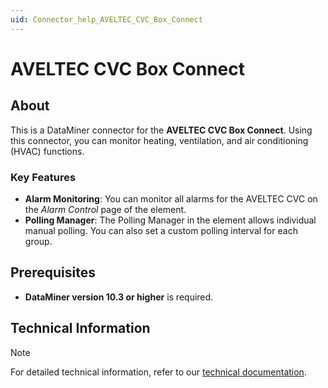 ```yaml
---
uid: Connector_help_AVELTEC_CVC_Box_Connect
---
```


# AVELTEC CVC Box Connect

## About

This is a DataMiner connector for the **AVELTEC CVC Box Connect**. Using this connector, you can monitor heating, ventilation, and air conditioning (HVAC) functions.

### Key Features

- **Alarm Monitoring**: You can monitor all alarms for the AVELTEC CVC on the *Alarm Control* page of the element.
- **Polling Manager**: The Polling Manager in the element allows individual manual polling. You can also set a custom polling interval for each group.

## Prerequisites

- **DataMiner version 10.3 or higher** is required.

## Technical Information

> [!NOTE]
> For detailed technical information, refer to our [technical documentation](xref:Connector_help_AVELTEC_CVC_Box_Connect_Technical).
